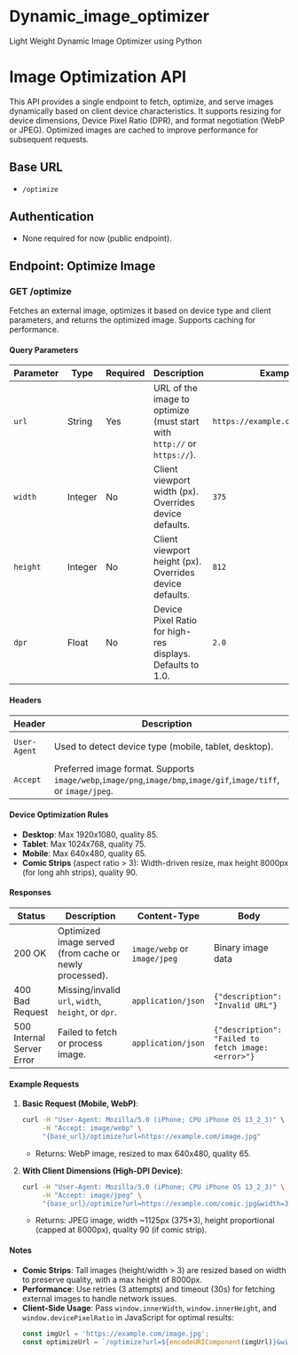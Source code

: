 # Dynamic_image_optimizer
Light Weight Dynamic Image Optimizer using Python 
# Image Optimization API

This API provides a single endpoint to fetch, optimize, and serve images dynamically based on client device characteristics. It supports resizing for device dimensions, Device Pixel Ratio (DPR), and format negotiation (WebP or JPEG). Optimized images are cached to improve performance for subsequent requests.

## Base URL
- `/optimize` 

## Authentication
- None required for now (public endpoint).

## Endpoint: Optimize Image
### GET /optimize
Fetches an external image, optimizes it based on device type and client parameters, and returns the optimized image. Supports caching for performance.

#### Query Parameters
| Parameter | Type   | Required | Description | Example |
|-----------|--------|----------|-------------|---------|
| `url`     | String | Yes      | URL of the image to optimize (must start with `http://` or `https://`). | `https://example.com/image.jpg` |
| `width`   | Integer | No       | Client viewport width (px). Overrides device defaults. | `375` |
| `height`  | Integer | No       | Client viewport height (px). Overrides device defaults. | `812` |
| `dpr`     | Float   | No       | Device Pixel Ratio for high-res displays. Defaults to 1.0. | `2.0` |

#### Headers
| Header     | Description | Example |
|------------|-------------|---------|
| `User-Agent` | Used to detect device type (mobile, tablet, desktop). | `Mozilla/5.0 (iPhone; CPU iPhone OS 13_2_3 like Mac OS X)` |
| `Accept`     | Preferred image format. Supports `image/webp`,`image/png`,`image/bmp`,`image/gif`,`image/tiff`, or `image/jpeg`. | `image/webp,image/jpeg` |

#### Device Optimization Rules
- **Desktop**: Max 1920x1080, quality 85.
- **Tablet**: Max 1024x768, quality 75.
- **Mobile**: Max 640x480, quality 65.
- **Comic Strips** (aspect ratio > 3): Width-driven resize, max height 8000px (for long ahh strips), quality 90.

#### Responses
| Status | Description | Content-Type | Body |
|--------|-------------|--------------|------|
| 200 OK | Optimized image served (from cache or newly processed). | `image/webp` or `image/jpeg` | Binary image data |
| 400 Bad Request | Missing/invalid `url`, `width`, `height`, or `dpr`. | `application/json` | `{"description": "Invalid URL"}` |
| 500 Internal Server Error | Failed to fetch or process image. | `application/json` | `{"description": "Failed to fetch image: <error>"}` |

#### Example Requests
1. **Basic Request (Mobile, WebP)**:
   ```bash
   curl -H "User-Agent: Mozilla/5.0 (iPhone; CPU iPhone OS 13_2_3)" \
        -H "Accept: image/webp" \
        "{base_url}/optimize?url=https://example.com/image.jpg"
   ```
   - Returns: WebP image, resized to max 640x480, quality 65.

2. **With Client Dimensions (High-DPI Device)**:
   ```bash
   curl -H "User-Agent: Mozilla/5.0 (iPhone; CPU iPhone OS 13_2_3)" \
        -H "Accept: image/jpeg" \
        "{base_url}/optimize?url=https://example.com/comic.jpg&width=375&height=812&dpr=3"
   ```
   - Returns: JPEG image, width ~1125px (375*3), height proportional (capped at 8000px), quality 90 (if comic strip).

#### Notes
- **Comic Strips**: Tall images (height/width > 3) are resized based on width to preserve quality, with a max height of 8000px.
- **Performance**: Use retries (3 attempts) and timeout (30s) for fetching external images to handle network issues.
- **Client-Side Usage**: Pass `window.innerWidth`, `window.innerHeight`, and `window.devicePixelRatio` in JavaScript for optimal results:
  ```javascript
  const imgUrl = 'https://example.com/image.jpg';
  const optimizeUrl = `/optimize?url=${encodeURIComponent(imgUrl)}&width=${window.innerWidth}&height=${window.innerHeight}&dpr=${window.devicePixelRatio}`;
  ```
